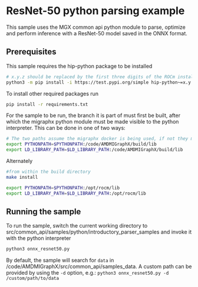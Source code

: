 # ResNet-50 python parsing example

This sample uses the MGX common api python module to parse, optimize and perform inference with a ResNet-50 model saved in the ONNX format.

## Prerequisites

This sample requires the hip-python package to be installed
```bash
# x.y.z should be replaced by the first three digits of the ROCm installation version number
python3 -m pip install -i https://test.pypi.org/simple hip-python~=x.y.z
```
To install other required packages run
```bash
pip install -r requirements.txt
```
For the sample to be run, the branch it is part of must first be built, after which the migraphx python module must be made visible to the python interpreter. 
This can be done in one of two ways:
```bash
# The two paths assume the migraphx docker is being used, if not they must be appropriately adjusted
export PYTHONPATH=$PYTHONPATH:/code/AMDMIGraphX/build/lib
export LD_LIBRARY_PATH=$LD_LIBRARY_PATH:/code/AMDMIGraphX/build/lib
```
Alternately
```bash
#from within the build directory
make install

export PYTHONPATH=$PYTHONPATH:/opt/rocm/lib
export LD_LIBRARY_PATH=$LD_LIBRARY_PATH:/opt/rocm/lib
```

## Running the sample
To run the sample, switch the current working directory to src/common_api/samples/python/introductory_parser_samples and invoke it with the python interpreter
```bash
python3 onnx_resnet50.py
```
By default, the sample will search for `data` in /code/AMDMIGraphX/src/common_api/samples_data. A custom path can be provided by using the `-d` option, e.g.:  `python3 onnx_resnet50.py -d /custom/path/to/data`

